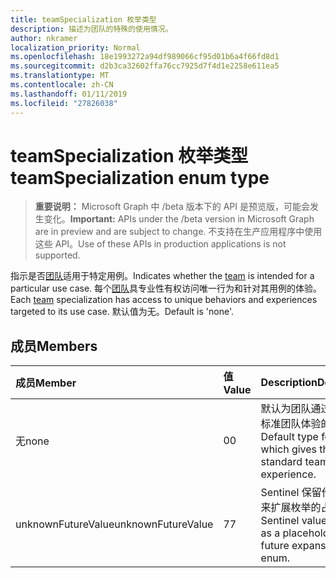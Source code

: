 ```yaml
---
title: teamSpecialization 枚举类型
description: 描述为团队的特殊的使用情况。
author: nkramer
localization_priority: Normal
ms.openlocfilehash: 18e1993272a94df989066cf95d01b6a4f66fd8d1
ms.sourcegitcommit: d2b3ca32602ffa76cc7925d7f4d1e2258e611ea5
ms.translationtype: MT
ms.contentlocale: zh-CN
ms.lasthandoff: 01/11/2019
ms.locfileid: "27826038"
---
```

# <a name="teamspecialization-enum-type"></a><span data-ttu-id="7d865-103">teamSpecialization 枚举类型</span><span class="sxs-lookup"><span data-stu-id="7d865-103">teamSpecialization enum type</span></span>

> <span data-ttu-id="7d865-104">**重要说明：** Microsoft Graph 中 /beta 版本下的 API 是预览版，可能会发生变化。</span><span class="sxs-lookup"><span data-stu-id="7d865-104">**Important:** APIs under the /beta version in Microsoft Graph are in preview and are subject to change.</span></span> <span data-ttu-id="7d865-105">不支持在生产应用程序中使用这些 API。</span><span class="sxs-lookup"><span data-stu-id="7d865-105">Use of these APIs in production applications is not supported.</span></span>

<span data-ttu-id="7d865-106">指示是否[团队](../resources/team.md)适用于特定用例。</span><span class="sxs-lookup"><span data-stu-id="7d865-106">Indicates whether the [team](../resources/team.md) is intended for a particular use case.</span></span> <span data-ttu-id="7d865-107">每个[团队](../resources/team.md)具专业性有权访问唯一行为和针对其用例的体验。</span><span class="sxs-lookup"><span data-stu-id="7d865-107">Each [team](../resources/team.md) specialization has access to unique behaviors and experiences targeted to its use case.</span></span> <span data-ttu-id="7d865-108">默认值为无。</span><span class="sxs-lookup"><span data-stu-id="7d865-108">Default is 'none'.</span></span>

## <a name="members"></a><span data-ttu-id="7d865-109">成员</span><span class="sxs-lookup"><span data-stu-id="7d865-109">Members</span></span>

| <span data-ttu-id="7d865-110">成员</span><span class="sxs-lookup"><span data-stu-id="7d865-110">Member</span></span>             | <span data-ttu-id="7d865-111">值</span><span class="sxs-lookup"><span data-stu-id="7d865-111">Value</span></span> | <span data-ttu-id="7d865-112">Description</span><span class="sxs-lookup"><span data-stu-id="7d865-112">Description</span></span>                                                                |
| :----------------- | :---- | :------------------------------------------------------------------------- |
| <span data-ttu-id="7d865-113">无</span><span class="sxs-lookup"><span data-stu-id="7d865-113">none</span></span>               | <span data-ttu-id="7d865-114">0</span><span class="sxs-lookup"><span data-stu-id="7d865-114">0</span></span>     | <span data-ttu-id="7d865-115">默认为团队通过该组件的标准团队体验的类型。</span><span class="sxs-lookup"><span data-stu-id="7d865-115">Default type for a team which gives the standard team experience.</span></span>          |
| <span data-ttu-id="7d865-116">unknownFutureValue</span><span class="sxs-lookup"><span data-stu-id="7d865-116">unknownFutureValue</span></span> | <span data-ttu-id="7d865-117">7</span><span class="sxs-lookup"><span data-stu-id="7d865-117">7</span></span>     | <span data-ttu-id="7d865-118">Sentinel 保留作为以供将来扩展枚举的占位符值。</span><span class="sxs-lookup"><span data-stu-id="7d865-118">Sentinel value reserved as a placeholder for future expansion of the enum.</span></span> |
